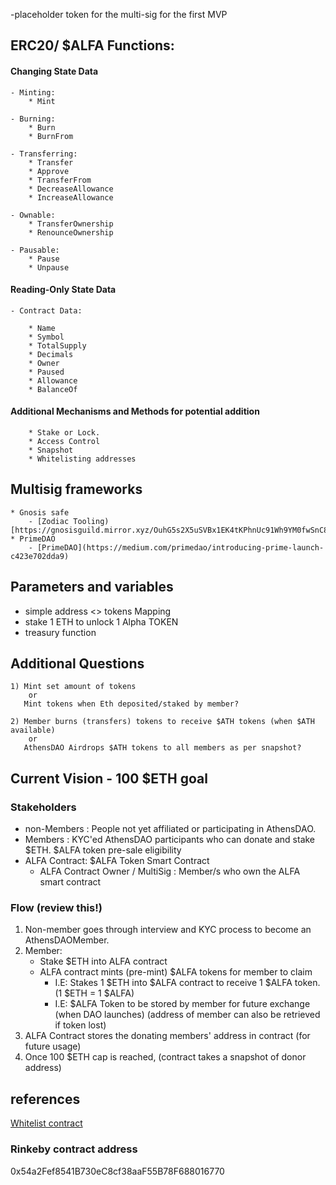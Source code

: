 -placeholder token for the multi-sig for the first MVP

## ERC20/ $ALFA Functions:
#### Changing State Data
    - Minting:
        * Mint

    - Burning:
        * Burn
        * BurnFrom

    - Transferring:
        * Transfer
        * Approve
        * TransferFrom
        * DecreaseAllowance
        * IncreaseAllowance

    - Ownable:
        * TransferOwnership
        * RenounceOwnership

    - Pausable:
        * Pause
        * Unpause

#### Reading-Only State Data
    - Contract Data:

        * Name
        * Symbol
        * TotalSupply
        * Decimals
        * Owner
        * Paused
        * Allowance
        * BalanceOf

#### Additional Mechanisms and Methods for potential addition
        * Stake or Lock.
        * Access Control
        * Snapshot
        * Whitelisting addresses

## Multisig frameworks
    * Gnosis safe
        - [Zodiac Tooling)[https://gnosisguild.mirror.xyz/OuhG5s2X5uSVBx1EK4tKPhnUc91Wh9YM0fwSnC8UNcg)
    * PrimeDAO
        - [PrimeDAO](https://medium.com/primedao/introducing-prime-launch-c423e702dda9)


## Parameters and variables
  * simple address <> tokens Mapping
  * stake 1 ETH to unlock 1 Alpha TOKEN
  * treasury function

## Additional Questions
    1) Mint set amount of tokens
        or
       Mint tokens when Eth deposited/staked by member?

    2) Member burns (transfers) tokens to receive $ATH tokens (when $ATH available)
        or
       AthensDAO Airdrops $ATH tokens to all members as per snapshot?

## Current Vision - 100 $ETH goal
### Stakeholders
- non-Members : People not yet affiliated or participating in AthensDAO.
- Members : KYC'ed AthensDAO participants who can donate and stake $ETH. $ALFA token pre-sale eligibility
- ALFA Contract: $ALFA Token Smart Contract
    - ALFA Contract Owner / MultiSig : Member/s who own the ALFA smart contract

### Flow (review this!)
1) Non-member goes through interview and KYC process to become an AthensDAOMember.
2) Member:
    - Stake $ETH into ALFA contract
    - ALFA contract mints (pre-mint) $ALFA tokens for member to claim
        - I.E: Stakes 1 $ETH into $ALFA contract to receive 1 $ALFA token. (1 $ETH = 1 $ALFA)
        - I.E: $ALFA Token to be stored by member for future exchange (when DAO launches) (address of member can also be retrieved if token lost)
3) ALFA Contract stores the donating members' address in contract (for future usage)
4) Once 100 $ETH cap is reached, (contract takes a snapshot of donor address)

## references
[Whitelist contract](https://github.com/AthensLab/whitelist_contract)

### Rinkeby contract address
0x54a2Fef8541B730eC8cf38aaF55B78F688016770
